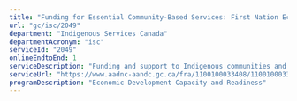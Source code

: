 ```yaml
---
title: "Funding for Essential Community-Based Services: First Nation Economic Development Capacity and Readiness Funding and Support"
url: "gc/isc/2049"
department: "Indigenous Services Canada"
departmentAcronym: "isc"
serviceId: "2049"
onlineEndtoEnd: 1
serviceDescription: "Funding and support to Indigenous communities and organizations for economic development capacity and readiness"
serviceUrl: "https://www.aadnc-aandc.gc.ca/fra/1100100033408/1100100033412"
programDescription: "Economic Development Capacity and Readiness"
---
```

